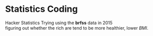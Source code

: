 # Statistics Coding
Hacker Statistics 
Trying using the **brfss** data in 2015<br>
figuring out whether the rich are tend to be more healthier, lower _BMI_.
